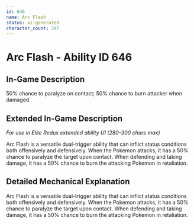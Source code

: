 ```yaml
---
id: 646
name: Arc Flash
status: ai-generated
character_count: 297
---
```


# Arc Flash - Ability ID 646

## In-Game Description
50% chance to paralyze on contact; 50% chance to burn attacker when damaged.

## Extended In-Game Description
*For use in Elite Redux extended ability UI (280-300 chars max)*

Arc Flash is a versatile dual-trigger ability that can inflict status conditions both offensively and defensively. When the Pokemon attacks, it has a 50% chance to paralyze the target upon contact. When defending and taking damage, it has a 50% chance to burn the attacking Pokemon in retaliation.

## Detailed Mechanical Explanation

Arc Flash is a versatile dual-trigger ability that can inflict status conditions both offensively and defensively. When the Pokemon attacks, it has a 50% chance to paralyze the target upon contact. When defending and taking damage, it has a 50% chance to burn the attacking Pokemon in retaliation.